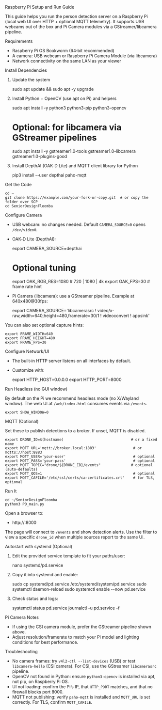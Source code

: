 Raspberry Pi Setup and Run Guide

This guide helps you run the person detection server on a Raspberry Pi (local web UI over HTTP + optional MQTT telemetry). It supports USB webcams out of the box and Pi Camera modules via a GStreamer/libcamera pipeline.

Requirements

- Raspberry Pi OS Bookworm (64‑bit recommended)
- A camera: USB webcam or Raspberry Pi Camera Module (via libcamera)
- Network connectivity on the same LAN as your viewer

Install Dependencies

1) Update the system

    sudo apt update && sudo apt -y upgrade

2) Install Python + OpenCV (use apt on Pi) and helpers

    sudo apt install -y python3 python3-pip python3-opencv
    # Optional: for libcamera via GStreamer pipelines
    sudo apt install -y gstreamer1.0-tools gstreamer1.0-libcamera gstreamer1.0-plugins-good

3) Install DepthAI (OAK‑D Lite) and MQTT client library for Python

    pip3 install --user depthai paho-mqtt

Get the Code

    cd ~
    git clone https://example.com/your-fork-or-copy.git  # or copy the folder over SCP
    cd SeniorDesignFloomba

Configure Camera

- USB webcam: no changes needed. Default `CAMERA_SOURCE=0` opens `/dev/video0`.
- OAK‑D Lite (DepthAI):

    export CAMERA_SOURCE=depthai
    # Optional tuning
    export OAK_RGB_RES=1080   # 720 | 1080 | 4k
    export OAK_FPS=30         # frame rate hint

- Pi Camera (libcamera): use a GStreamer pipeline. Example at 640x480@30fps:

    export CAMERA_SOURCE='libcamerasrc ! video/x-raw,width=640,height=480,framerate=30/1 ! videoconvert ! appsink'

You can also set optional capture hints:

    export FRAME_WIDTH=640
    export FRAME_HEIGHT=480
    export FRAME_FPS=30

Configure Network/UI

- The built‑in HTTP server listens on all interfaces by default.
- Customize with:

    export HTTP_HOST=0.0.0.0
    export HTTP_PORT=8000

Run Headless (no GUI window)

By default on the Pi we recommend headless mode (no X/Wayland window). The web UI at `/web/index.html` consumes events via `/events`.

    export SHOW_WINDOW=0

MQTT (Optional)

Set these to publish detections to a broker. If unset, MQTT is disabled.

    export DRONE_ID=$(hostname)                               # or a fixed name
    export MQTT_URL='mqtt://broker.local:1883'                 # or mqtts://host:8883
    export MQTT_USER='your-user'                               # optional
    export MQTT_PASS='your-pass'                               # optional
    export MQTT_TOPIC="drone/${DRONE_ID}/events"              # optional (auto‑defaults)
    export MQTT_QOS=1                                          # optional
    export MQTT_CAFILE='/etc/ssl/certs/ca-certificates.crt'    # for TLS, optional

Run It

    cd ~/SeniorDesignFloomba
    python3 PD_main.py

Open a browser to:

- http://<pi-ip>:8000

The page will connect to `/events` and show detection alerts. Use the filter to view a specific `drone_id` when multiple sources report to the same UI.

Autostart with systemd (Optional)

1) Edit the provided service template to fit your paths/user:

    nano systemd/pd.service

2) Copy it into systemd and enable:

    sudo cp systemd/pd.service /etc/systemd/system/pd.service
    sudo systemctl daemon-reload
    sudo systemctl enable --now pd.service

3) Check status and logs:

    systemctl status pd.service
    journalctl -u pd.service -f

Pi Camera Notes

- If using the CSI camera module, prefer the GStreamer pipeline shown above.
- Adjust resolution/framerate to match your Pi model and lighting conditions for best performance.

Troubleshooting

- No camera frames: try `v4l2-ctl --list-devices` (USB) or test `libcamera-hello` (CSI camera). For CSI, use the GStreamer `libcamerasrc` pipeline.
- OpenCV not found in Python: ensure `python3-opencv` is installed via apt, not pip, on Raspberry Pi OS.
- UI not loading: confirm the Pi’s IP, that `HTTP_PORT` matches, and that no firewall blocks port 8000.
- MQTT not publishing: verify `paho-mqtt` is installed and `MQTT_URL` is set correctly. For TLS, confirm `MQTT_CAFILE`.
